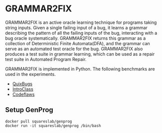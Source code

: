 # GRAMMAR2FIX
GRAMMAR2FIX is an active oracle learning technique for programs taking string inputs. Given a single failing input of a bug, it learns a grammar describing the pattern of all the failing inputs of the bug, interacting with a bug oracle systematically. GRAMMAR2FIX returns this grammar as a collection of Deterministic Finite Automata(DFA), and the grammar can serve as an automated test oracle for the bug. GRAMMAR2FIX also produces a test suite in grammar learning, which can be used as a repair test suite in Automated Program Repair.

GRAMMAR2FIX is implemented in Python. The following benchmarks are used in the experiments.

* <a href="https://github.com/jkoppel/QuixBugs">QuixBugs</a>
* <a href="https://github.com/ProgramRepair/IntroClass">IntroClass</a>
* <a href="https://github.com/codeflaws/codeflaws">Codeflaws</a>

## Setup GenProg
```
docker pull squareslab/genprog
docker run -it squareslab/genprog /bin/bash
```
